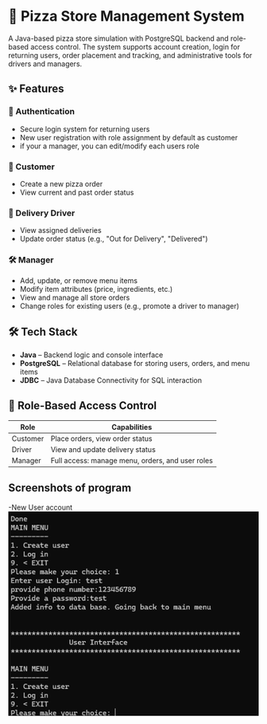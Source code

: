# 🍕 Pizza Store Management System

A Java-based pizza store simulation with PostgreSQL backend and role-based access control. The system supports account creation, login for returning users, order placement and tracking, and administrative tools for drivers and managers.

## ✨ Features

### 👤 Authentication
- Secure login system for returning users
- New user registration with role assignment by default as customer
- if your a manager, you can edit/modify each users role

### 🧾 Customer
- Create a new pizza order
- View current and past order status

### 🚚 Delivery Driver
- View assigned deliveries
- Update order status (e.g., "Out for Delivery", "Delivered")

### 🛠️ Manager
- Add, update, or remove menu items
- Modify item attributes (price, ingredients, etc.)
- View and manage all store orders
- Change roles for existing users (e.g., promote a driver to manager)

## 🛠 Tech Stack

- **Java** – Backend logic and console interface
- **PostgreSQL** – Relational database for storing users, orders, and menu items
- **JDBC** – Java Database Connectivity for SQL interaction

## 🔐 Role-Based Access Control

| Role       | Capabilities                                               |
|------------|------------------------------------------------------------|
| Customer   | Place orders, view order status                            |
| Driver     | View and update delivery status                            |
| Manager    | Full access: manage menu, orders, and user roles           |


## Screenshots of program

-New User account
![Alt Text](Login-sample.png)

